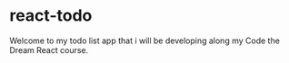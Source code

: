 # react-todo
Welcome to my todo list app that i will be developing along my Code the Dream React course.
